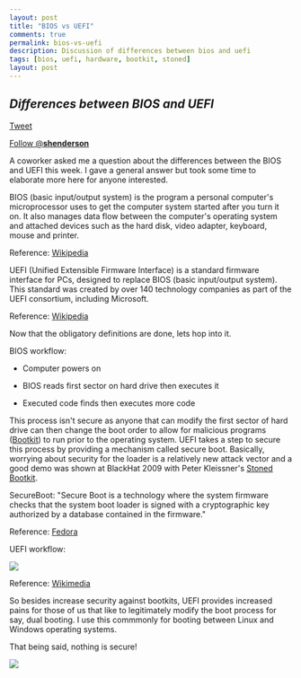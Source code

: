 ```yaml
---
layout: post
title: "BIOS vs UEFI"
comments: true
permalink: bios-vs-uefi
description: Discussion of differences between bios and uefi
tags: [bios, uefi, hardware, bootkit, stoned]
layout: post
---
```

*Differences between BIOS and UEFI*
-----

<div>
<a href="https://twitter.com/share" class="twitter-share-button" data-via="__shenderson__">Tweet</a>
 
<a href="https://twitter.com/__shenderson__" class="twitter-follow-button" data-show-count="false">Follow @__shenderson__</a>
<script>!function(d,s,id){var js,fjs=d.getElementsByTagName(s)[0],p=/^http:/.test(d.location)?'http':'https';if(!d.getElementById(id)){js=d.createElement(s);js.id=id;js.src=p+'://platform.twitter.com/widgets.js';fjs.parentNode.insertBefore(js,fjs);}}(document, 'script', 'twitter-wjs');</script>
 
 </div>

A coworker asked me a question about the differences between the BIOS and UEFI this week.  I gave a general answer but took some time to elaborate more here for anyone interested.

BIOS (basic input/output system) is the program a personal computer's microprocessor uses to get the computer system started after you turn it on. It also manages data flow between the computer's operating system and attached devices such as the hard disk, video adapter, keyboard, mouse and printer.

Reference: [Wikipedia](https://en.wikipedia.org/wiki/BIOS)

UEFI (Unified Extensible Firmware Interface) is a standard firmware interface for PCs, designed to replace BIOS (basic input/output system). This standard was created by over 140 technology companies as part of the UEFI consortium, including Microsoft.

Reference: [Wikipedia](https://en.wikipedia.org/wiki/Unified_Extensible_Firmware_Interface)

Now that the obligatory definitions are done, lets hop into it.

BIOS workflow:
  
  * Computer powers on

  * BIOS reads first sector on hard drive then executes it 

  * Executed code finds then executes more code

This process isn't secure as anyone that can modify the first sector of hard drive can then change the boot order to allow for malicious programs ([Bootkit](http://support.kaspersky.com/us/viruses/solutions/2727)) to run prior to the operating system.  UEFI takes a step to secure this process by providing a mechanism called secure boot.  Basically, worrying about security for the loader is a relatively new attack vector and a good demo was shown at BlackHat 2009 with Peter Kleissner's [Stoned Bootkit](http://www.blackhat.com/presentations/bh-usa-09/KLEISSNER/BHUSA09-Kleissner-StonedBootkit-SLIDES.pdf).

SecureBoot: "Secure Boot is a technology where the system firmware checks that the system boot loader is signed with a cryptographic key authorized by a database contained in the firmware."

Reference: [Fedora](http://docs.fedoraproject.org/en-US/Fedora/18/html/UEFI_Secure_Boot_Guide/chap-UEFI_Secure_Boot_Guide-What_is_Secure_Boot.html)

UEFI workflow:

<img src="{{ site.url }}/assets/efi.png" />

Reference: [Wikimedia](https://commons.wikimedia.org/wiki/File:Efi_flowchart_extended.jpg)

So besides increase security against bootkits, UEFI provides increased pains for those of us that like to legitimately modify the boot process for say, dual booting.  I use this commmonly for booting between Linux and Windows operating systems.

That being said, nothing is secure!

<img src="{{ site.url }}/assets/uefi-leak.png" />
